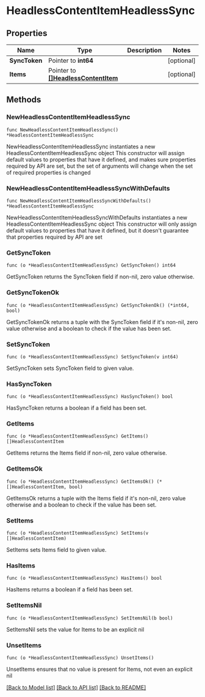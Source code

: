 # HeadlessContentItemHeadlessSync

## Properties

Name | Type | Description | Notes
------------ | ------------- | ------------- | -------------
**SyncToken** | Pointer to **int64** |  | [optional] 
**Items** | Pointer to [**[]HeadlessContentItem**](HeadlessContentItem.md) |  | [optional] 

## Methods

### NewHeadlessContentItemHeadlessSync

`func NewHeadlessContentItemHeadlessSync() *HeadlessContentItemHeadlessSync`

NewHeadlessContentItemHeadlessSync instantiates a new HeadlessContentItemHeadlessSync object
This constructor will assign default values to properties that have it defined,
and makes sure properties required by API are set, but the set of arguments
will change when the set of required properties is changed

### NewHeadlessContentItemHeadlessSyncWithDefaults

`func NewHeadlessContentItemHeadlessSyncWithDefaults() *HeadlessContentItemHeadlessSync`

NewHeadlessContentItemHeadlessSyncWithDefaults instantiates a new HeadlessContentItemHeadlessSync object
This constructor will only assign default values to properties that have it defined,
but it doesn't guarantee that properties required by API are set

### GetSyncToken

`func (o *HeadlessContentItemHeadlessSync) GetSyncToken() int64`

GetSyncToken returns the SyncToken field if non-nil, zero value otherwise.

### GetSyncTokenOk

`func (o *HeadlessContentItemHeadlessSync) GetSyncTokenOk() (*int64, bool)`

GetSyncTokenOk returns a tuple with the SyncToken field if it's non-nil, zero value otherwise
and a boolean to check if the value has been set.

### SetSyncToken

`func (o *HeadlessContentItemHeadlessSync) SetSyncToken(v int64)`

SetSyncToken sets SyncToken field to given value.

### HasSyncToken

`func (o *HeadlessContentItemHeadlessSync) HasSyncToken() bool`

HasSyncToken returns a boolean if a field has been set.

### GetItems

`func (o *HeadlessContentItemHeadlessSync) GetItems() []HeadlessContentItem`

GetItems returns the Items field if non-nil, zero value otherwise.

### GetItemsOk

`func (o *HeadlessContentItemHeadlessSync) GetItemsOk() (*[]HeadlessContentItem, bool)`

GetItemsOk returns a tuple with the Items field if it's non-nil, zero value otherwise
and a boolean to check if the value has been set.

### SetItems

`func (o *HeadlessContentItemHeadlessSync) SetItems(v []HeadlessContentItem)`

SetItems sets Items field to given value.

### HasItems

`func (o *HeadlessContentItemHeadlessSync) HasItems() bool`

HasItems returns a boolean if a field has been set.

### SetItemsNil

`func (o *HeadlessContentItemHeadlessSync) SetItemsNil(b bool)`

 SetItemsNil sets the value for Items to be an explicit nil

### UnsetItems
`func (o *HeadlessContentItemHeadlessSync) UnsetItems()`

UnsetItems ensures that no value is present for Items, not even an explicit nil

[[Back to Model list]](../README.md#documentation-for-models) [[Back to API list]](../README.md#documentation-for-api-endpoints) [[Back to README]](../README.md)


